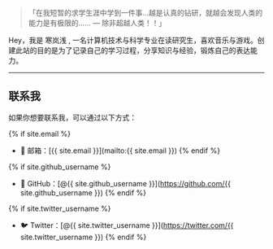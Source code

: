 > 「在我短暂的求学生涯中学到一件事…越是认真的钻研，就越会发现人类的能力是有极限的...... — 除非超越人类！！」

Hey，我是 寒岚浅 , 一名计算机技术与科学专业在读研究生，喜欢音乐与游戏。创建此站的目的是为了记录自己的学习过程，分享知识与经验，锻炼自己的表达能力。

---

## 联系我

如果你想要联系我，可以通过以下方式：

{% if site.email %}
- 📧 邮箱：[{{ site.email }}](mailto:{{ site.email }})
{% endif %}

{% if site.github_username %}
- 🐙 GitHub：[@{{ site.github_username }}](https://github.com/{{ site.github_username }})
{% endif %}

{% if site.twitter_username %}
- 🐦 Twitter：[@{{ site.twitter_username }}](https://twitter.com/{{ site.twitter_username }})
{% endif %}